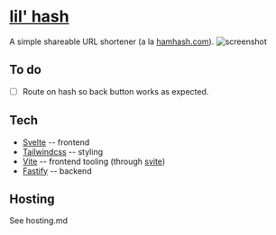 # [lil' hash](lilhash.com)
A simple shareable URL shortener (a la [hamhash.com](hamhash.com)).
![screenshot](https://i.imgur.com/gBwgUKS.png)

## To do
- [ ] Route on hash so back button works as expected.

## Tech
- [Svelte](https://svelte.dev/) -- frontend
- [Tailwindcss](https://tailwindcss.com/) -- styling
- [Vite](https://vitejs.dev/) -- frontend tooling (through [svite](https://github.com/dominikg/svite))
- [Fastify](https://fastify.io/) -- backend

## Hosting
See hosting.md
